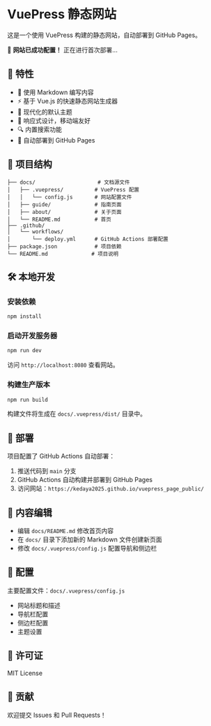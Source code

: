 # VuePress 静态网站

这是一个使用 VuePress 构建的静态网站，自动部署到 GitHub Pages。

🎉 **网站已成功配置！** 正在进行首次部署...

## 🚀 特性

- 📝 使用 Markdown 编写内容
- ⚡ 基于 Vue.js 的快速静态网站生成器
- 🎨 现代化的默认主题
- 📱 响应式设计，移动端友好
- 🔍 内置搜索功能
- 🚀 自动部署到 GitHub Pages

## 📁 项目结构

```
├── docs/                    # 文档源文件
│   ├── .vuepress/          # VuePress 配置
│   │   └── config.js       # 网站配置文件
│   ├── guide/              # 指南页面
│   ├── about/              # 关于页面
│   └── README.md           # 首页
├── .github/
│   └── workflows/
│       └── deploy.yml      # GitHub Actions 部署配置
├── package.json            # 项目依赖
└── README.md              # 项目说明
```

## 🛠️ 本地开发

### 安装依赖

```bash
npm install
```

### 启动开发服务器

```bash
npm run dev
```

访问 `http://localhost:8080` 查看网站。

### 构建生产版本

```bash
npm run build
```

构建文件将生成在 `docs/.vuepress/dist/` 目录中。

## 🚀 部署

项目配置了 GitHub Actions 自动部署：

1. 推送代码到 `main` 分支
2. GitHub Actions 自动构建并部署到 GitHub Pages
3. 访问网站：`https://kedaya2025.github.io/vuepress_page_public/`

## 📝 内容编辑

- 编辑 `docs/README.md` 修改首页内容
- 在 `docs/` 目录下添加新的 Markdown 文件创建新页面
- 修改 `docs/.vuepress/config.js` 配置导航和侧边栏

## 🔧 配置

主要配置文件：`docs/.vuepress/config.js`

- 网站标题和描述
- 导航栏配置
- 侧边栏配置
- 主题设置

## 📄 许可证

MIT License

## 🤝 贡献

欢迎提交 Issues 和 Pull Requests！
